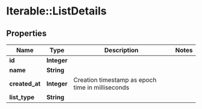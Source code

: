 # Iterable::ListDetails

## Properties
Name | Type | Description | Notes
------------ | ------------- | ------------- | -------------
**id** | **Integer** |  | 
**name** | **String** |  | 
**created_at** | **Integer** | Creation timestamp as epoch time in milliseconds | 
**list_type** | **String** |  | 

